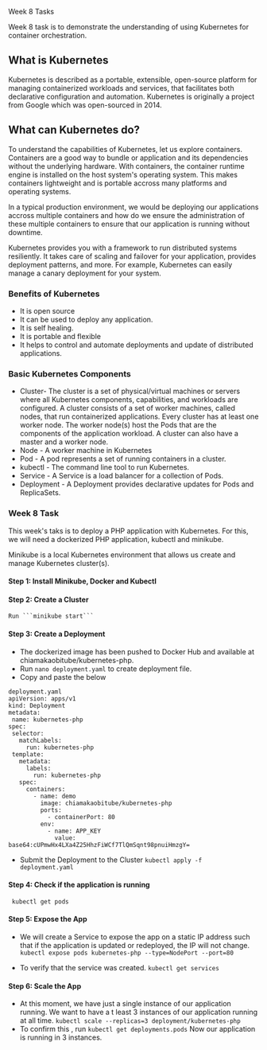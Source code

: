 Week 8 Tasks

Week 8 task is to demonstrate the understanding of using Kubernetes for container orchestration.

## What is Kubernetes

Kubernetes is described as a portable, extensible, open-source platform for managing containerized workloads and services, that facilitates both declarative configuration and automation. Kubernetes is originally a project from Google which was open-sourced in 2014.

## What can Kubernetes do?
To understand the capabilities of Kubernetes, let us explore containers. Containers are a good way to bundle or application and its dependencies without the underlying hardware. With containers, the container runtime engine is installed on the host system's operating system. This makes containers lightweight and is portable accross many platforms and operating systems.

In a typical production environment, we would be deploying our applications accross multiple containers and how do we ensure the administration of these multiple containers to ensure that our application is running without downtime.

Kubernetes provides you with a framework to run distributed systems resiliently. It takes care of scaling and failover for your application, provides deployment patterns, and more. For example, Kubernetes can easily manage a canary deployment for your system.

### Benefits of Kubernetes
* It is open source
* It can be used to deploy any application.
* It is self healing.
* It is portable and flexible
* It helps to control and automate deployments and update of distributed applications.

### Basic Kubernetes Components
* Cluster- The cluster is a set of physical/virtual machines or servers where all Kubernetes components, capabilities, and workloads are configured. A cluster consists of a set of worker machines, called nodes, that run containerized applications. Every cluster has at least one worker node. The worker node(s) host the Pods that are the components of the application workload. A cluster can also have a master and a worker node.
* Node - A worker machine in Kubernetes
* Pod - A pod represents a set of running containers in a cluster.
* kubectl - The command line tool to run Kubernetes.
* Service -  A Service is a load balancer for a collection of Pods.
* Deployment - A Deployment provides declarative updates for Pods and ReplicaSets.

### Week 8 Task

This week's taks is to deploy a PHP application with Kubernetes.
For this, we will need a dockerized PHP application, kubectl and minikube.

Minikube is a local Kubernetes environment that allows us create and manage Kubernetes cluster(s).
#### Step 1: Install Minikube, Docker and Kubectl

#### Step 2: Create a Cluster
    Run ```minikube start```

#### Step 3: Create a Deployment
 * The dockerized image has been pushed to Docker Hub and available at chiamakaobitube/kubernetes-php.
 * Run ```nano deployment.yaml``` to create  deployment file.
 * Copy and paste the below

 ```
deployment.yaml
apiVersion: apps/v1
kind: Deployment
metadata:
  name: kubernetes-php
spec:
  selector:
    matchLabels:
      run: kubernetes-php
  template:
    metadata:
      labels:
        run: kubernetes-php
    spec:
      containers:
        - name: demo
          image: chiamakaobitube/kubernetes-php
          ports:
            - containerPort: 80
          env:
            - name: APP_KEY
              value: base64:cUPmwHx4LXa4Z25HhzFiWCf7TlQmSqnt98pnuiHmzgY=
```
* Submit the Deployment to the Cluster
```kubectl apply -f deployment.yaml```

#### Step 4: Check if the application is running
``` kubectl get pods```

#### Step 5: Expose the App
* We will create a Service to expose the app on a static IP address such that if the application is updated or redeployed, the IP will not change. 
```kubectl expose pods kubernetes-php --type=NodePort --port=80```

* To verify that the service was created.
```kubectl get services```

#### Step 6: Scale the App
* At this moment, we have just a single instance of our application running. We want to have a t least 3 instances of our application running at all time. 
```kubectl scale --replicas=3 deployment/kubernetes-php```
* To confirm this , run ```kubectl get deployments.pods```
Now our application is running in 3 instances.


